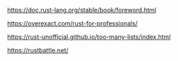 <https://doc.rust-lang.org/stable/book/foreword.html>

<https://overexact.com/rust-for-professionals/>

<https://rust-unofficial.github.io/too-many-lists/index.html>

<https://rustbattle.net/>
